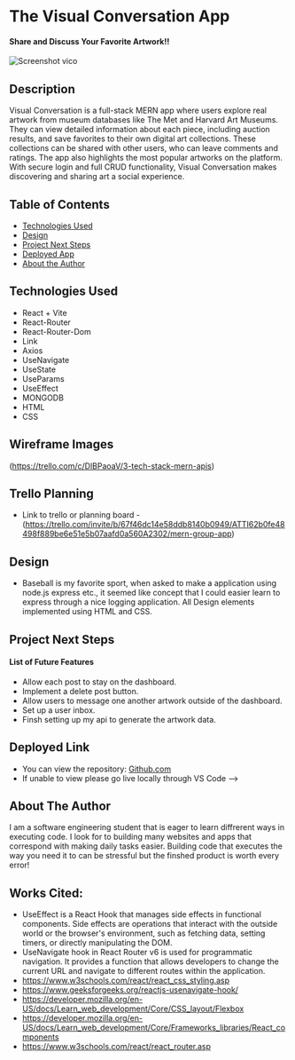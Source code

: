 # The Visual Conversation App

#### Share and Discuss Your Favorite Artwork!! 
![Screenshot vico](https://github.com/user-attachments/assets/7ba6c2e5-afa3-41e6-86e6-6e282d945834)



## Description
Visual Conversation is a full-stack MERN app where users explore real artwork from museum databases like The Met and Harvard Art Museums. They can view detailed information about each piece, including auction results, and save favorites to their own digital art collections. These collections can be shared with other users, who can leave comments and ratings. The app also highlights the most popular artworks on the platform. With secure login and full CRUD functionality, Visual Conversation makes discovering and sharing art a social experience.

## Table of Contents
* [Technologies Used](#technologiesused)
* [Design](#design)
* [Project Next Steps](#nextsteps)
* [Deployed App](#deployment)
* [About the Author](#author)

## <a name="technologiesused"></a>Technologies Used
* React + Vite
* React-Router
* React-Router-Dom
* Link
* Axios
* UseNavigate
* UseState
* UseParams
* UseEffect
* MONGODB
* HTML
* CSS


## Wireframe Images
(https://trello.com/c/DlBPaoaV/3-tech-stack-mern-apis)

## Trello Planning
* Link to trello or planning board - (https://trello.com/invite/b/67f46dc14e58ddb8140b0949/ATTI62b0fe48498f889be6e51e5b07aafd0a560A2302/mern-group-app)

## <a name="design"></a>Design
* Baseball is my favorite sport, when asked to make a application using node.js express etc., it seemed like concept that I could easier learn to express through a nice logging application. All Design elements implemented using HTML and CSS. 


## <a name="nextsteps"></a>Project Next Steps
#### List of Future Features
* Allow each post to stay on the dashboard.
* Implement a delete post button.
* Allow users to message one another artwork outside of the dashboard.
* Set up a user inbox.
* Finsh setting up my api to generate the artwork data.


## <a name="deployment"></a>Deployed Link


* You can view the repository:
[Github.com](https://github.com/swisswhale/vico-front-end/tree/main)
* If unable to view please go live locally through VS Code -->

## <a name="author"></a>About The Author
I am a software engineering student that is eager to learn diffrerent ways in executing code. I look for to building many websites and apps that correspond with making daily tasks easier. Building code that executes the way you need it to can be stressful but the finshed product is worth every error!
    
## Works Cited:
- UseEffect is a React Hook that manages side effects in functional components. Side effects are operations that interact with the outside world or the browser's environment, such as fetching data, setting timers, or directly manipulating the DOM.
- UseNavigate hook in React Router v6 is used for programmatic navigation. It provides a function that allows developers to change the current URL and navigate to different routes within the application.
- https://www.w3schools.com/react/react_css_styling.asp
- https://www.geeksforgeeks.org/reactjs-usenavigate-hook/
- https://developer.mozilla.org/en-US/docs/Learn_web_development/Core/CSS_layout/Flexbox
- https://developer.mozilla.org/en-US/docs/Learn_web_development/Core/Frameworks_libraries/React_components
- https://www.w3schools.com/react/react_router.asp
